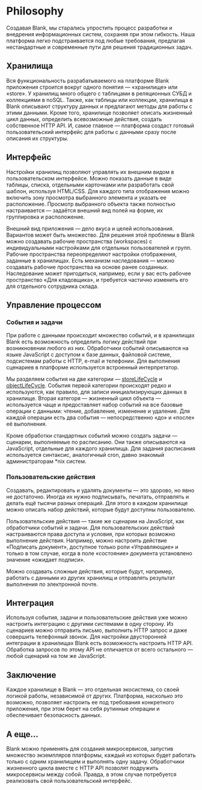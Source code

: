 # Philosophy

Создавая Blank, мы старались упростить процесс разработки и внедрения информационных систем, сохраняя при этом гибкость. Наша платформа легко подстраивается под любые требования, предлагая нестандартные и современные пути для решения традиционных задач.

## Хранилища

Вся функциональность разрабатываемого на платформе Blank приложения строится вокруг одного понятия&nbsp;&mdash; &laquo;хранилище&raquo; или &laquo;store&raquo;. У хранилищ много общего с таблицами в реляционных СУБД и коллекциями в noSQL. Также, как таблицы или коллекции, хранилища в Blank описывают структуру данных и предлагают методы для работы с этими данными. Кроме того, хранилище позволяет описать жизненный цикл данных, определить всевозможные действия, создать собственное HTTP API. И, самое главное&nbsp;&mdash; платформа создаст готовый пользовательский интерфейс для работы с данными сразу после описания их структуры.

## Интерфейс

Настройки хранилищ позволяют управлять их внешним видом в пользовательском интерфейсе. Можно показать данные в виде таблицы, списка, отдельными карточками или разработать свой шаблон, используя HTML/CSS. Для каждого типа отображения можно включить зону просмотра выбранного элемента и указать ее расположение. Просмотр выбранного объекта также полностью настраивается&nbsp;&mdash; задаётся внешний вид полей на форме, их группировка и расположение.

Внешний вид приложения&nbsp;&mdash; дело вкуса и целей использования. Вариантов может быть множество. Для решения этой проблемы в Blank можно создавать рабочие пространства (workspaces) с индивидуальными настройками для отдельных пользователей и групп. Рабочие пространства переопределяют настройки отображения, заданные в хранилищах. Есть механизм наследования&nbsp;&mdash; можно создавать рабочие пространства на основе ранее созданных. Наследование может пригодиться, например, если у вас есть рабочее пространство &laquo;Для кладовщика&raquo;, и требуется частично изменить его для отдельного сотрудника склада.

## Управление процессом

### События и задачи

При работе с данными происходит множество событий, и в хранилищах Blank есть возможность определить логику действий при возникновении любого из них. Обработчики событий описываются на языке JavaScript с доступом к базе данных, файловой системе, подсистемам работы с HTTP, e-mail и телефонии. Для выполнения сценариев в платформе используется встроенный интерпретатор. 

Мы разделяем события на две категории&nbsp;&mdash; [storeLifeCycle](./store.storelifecycle.html) и [objectLifeCycle](./store.objectlifecycle.html). События первой категории происходят редко и используются, как правило, для записи инициализирующих данных в хранилище. Вторая категоря &mdash; жизненный цикл объекта&nbsp;&mdash; используется чаще и предоставляет набор событий на все базовые операции с данными: чтение, добавление, изменение и удаление. Для каждой операции есть два события&nbsp;&mdash; непосредственно &laquo;до&raquo; и &laquo;после&raquo; её выполнения.

Кроме обработки стандартных событий можно создать задачи&nbsp;&mdash; сценарии, выполняемые по расписанию. Они также описываются на JavaScript, отдельные для каждого хранилища. Для задания расписания используется синтаксис, аналогичный cron, давно знакомый администраторам *nix систем.

### Пользовательские действия

Создавать, редактировать и удалять документы&nbsp;&mdash; это здорово, но явно не достаточно. Иногда их нужно подписывать, печатать, отправлять и делать ещё тысячи разных операций. Для этого в каждом хранилище можно описать набор действий, которые будут доступны пользователю. 

Пользовательские действия&nbsp;&mdash; такие же сценарии на JavaScript, как обработчики событий и задачи. Для пользовательских действий настраиваются права доступа и условия, при которых возможно выполнение действия. Например, можно настроить действие &laquo;Подписать документ&raquo;, доступное только роли &laquo;Управляющие&raquo; и только в том случае, когда в поле &laquo;состояние&raquo; документа установлено значение &laquo;ожидает подписи&raquo;.

Можно создавать сложные действия, которые будут, например, работать с данными из других хранилищ и отправлять результат выполнения по электронной почте.

## Интеграция

Используя события, задачи и пользовательские действия уже можно настроить интеграцию с другими системами в одну сторону. Из сценариев можно отправить письмо, выполнить HTTP запрос и даже совершить телефонный звонок. Для настройки двусторонней интеграции в хранилищах Blank есть возможность настроить HTTP API. Обработка запросов по этому API не отличается от всего остального&nbsp;&mdash; любой сценарий на том же JavaScript.

## Заключение

Каждое хранилище в Blank&nbsp;&mdash; это отдельная экосистема, со своей логикой работы, независимой от других. Платформа, насколько это возможно, позволяет настроить ее под требования конкретного приложения, при этом берет на себя рутинные операции и обеспечивает безопасность данных.

## А еще...

Blank можно применять для создания микросервисов, запустив множество экземпляров платформы, каждый из которых будет работать только с одним хранилищем и выполнять одну задачу. Обработчики жизненного цикла вместе с HTTP API позволят подружить микросервисы между собой. Правда, в этом случае потребуется реализовать свой пользовательский интерфейс.
